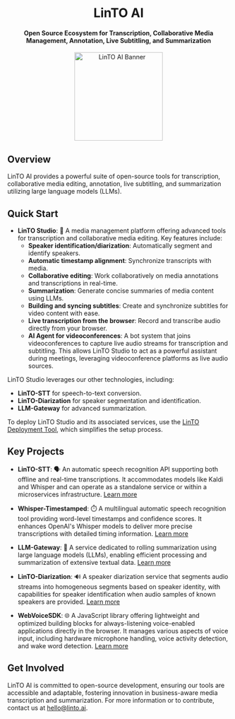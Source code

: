 <h1 align="center">LinTO AI</h1>

<h4 align="center">Open Source Ecosystem for Transcription, Collaborative Media Management, Annotation, Live Subtitling, and Summarization</h4>

<p align="center">
  <img src="https://github.com/linto-ai.png" alt="LinTO AI Banner" width="200">
</p>

## Overview

LinTO AI provides a powerful suite of open-source tools for transcription, collaborative media editing, annotation, live subtitling, and summarization utilizing large language models (LLMs).

## Quick Start

- **LinTO Studio**: 🎤 A media management platform offering advanced tools for transcription and collaborative media editing. Key features include:
  - **Speaker identification/diarization**: Automatically segment and identify speakers.
  - **Automatic timestamp alignment**: Synchronize transcripts with media.
  - **Collaborative editing**: Work collaboratively on media annotations and transcriptions in real-time.
  - **Summarization**: Generate concise summaries of media content using LLMs.
  - **Building and syncing subtitles**: Create and synchronize subtitles for video content with ease.
  - **Live transcription from the browser**: Record and transcribe audio directly from your browser.
  - **AI Agent for videoconferences**: A bot system that joins videoconferences to capture live audio streams for transcription and subtitling. This allows LinTO Studio to act as a powerful assistant during meetings, leveraging videoconference platforms as live audio sources.

LinTO Studio leverages our other technologies, including:
  - **LinTO-STT** for speech-to-text conversion.
  - **LinTO-Diarization** for speaker segmentation and identification.
  - **LLM-Gateway** for advanced summarization.

To deploy LinTO Studio and its associated services, use the [LinTO Deployment Tool](https://github.com/linto-ai/linto), which simplifies the setup process.

## Key Projects

- **LinTO-STT**: 🗣️ An automatic speech recognition API supporting both offline and real-time transcriptions. It accommodates models like Kaldi and Whisper and can operate as a standalone service or within a microservices infrastructure. [Learn more](https://github.com/linto-ai/linto-stt)

- **Whisper-Timestamped**: ⏱️ A multilingual automatic speech recognition tool providing word-level timestamps and confidence scores. It enhances OpenAI's Whisper models to deliver more precise transcriptions with detailed timing information. [Learn more](https://github.com/linto-ai/whisper-timestamped)

- **LLM-Gateway**: 📝 A service dedicated to rolling summarization using large language models (LLMs), enabling efficient processing and summarization of extensive textual data. [Learn more](https://github.com/linto-ai/llm-gateway)

- **LinTO-Diarization**: 🔊 A speaker diarization service that segments audio streams into homogeneous segments based on speaker identity, with capabilities for speaker identification when audio samples of known speakers are provided. [Learn more](https://github.com/linto-ai/linto-diarization)

- **WebVoiceSDK**: 🌐 A JavaScript library offering lightweight and optimized building blocks for always-listening voice-enabled applications directly in the browser. It manages various aspects of voice input, including hardware microphone handling, voice activity detection, and wake word detection. [Learn more](https://github.com/linto-ai/WebVoiceSDK)

## Get Involved

LinTO AI is committed to open-source development, ensuring our tools are accessible and adaptable, fostering innovation in business-aware media transcription and summarization. For more information or to contribute, contact us at hello@linto.ai.
